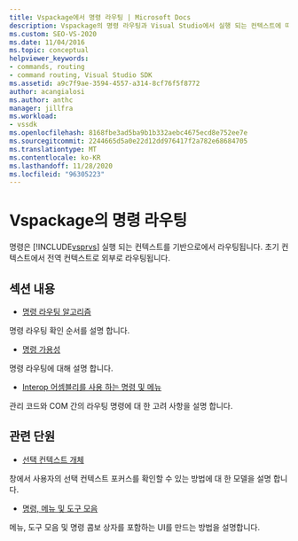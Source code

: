 ```yaml
---
title: Vspackage에서 명령 라우팅 | Microsoft Docs
description: Vspackage의 명령 라우팅과 Visual Studio에서 실행 되는 컨텍스트에 따라 명령이 라우팅되는 방법에 대해 알아봅니다.
ms.custom: SEO-VS-2020
ms.date: 11/04/2016
ms.topic: conceptual
helpviewer_keywords:
- commands, routing
- command routing, Visual Studio SDK
ms.assetid: a9c7f9ae-3594-4557-a314-8cf76f5f8772
author: acangialosi
ms.author: anthc
manager: jillfra
ms.workload:
- vssdk
ms.openlocfilehash: 8168fbe3ad5ba9b1b332aebc4675ecd8e752ee7e
ms.sourcegitcommit: 2244665d5a0e22d12dd976417f2a782e68684705
ms.translationtype: MT
ms.contentlocale: ko-KR
ms.lasthandoff: 11/28/2020
ms.locfileid: "96305223"
---
```

# <a name="command-routing-in-vspackages"></a>Vspackage의 명령 라우팅
명령은 [!INCLUDE[vsprvs](../../code-quality/includes/vsprvs_md.md)] 실행 되는 컨텍스트를 기반으로에서 라우팅됩니다. 초기 컨텍스트에서 전역 컨텍스트로 외부로 라우팅됩니다.

## <a name="in-this-section"></a>섹션 내용
- [명령 라우팅 알고리즘](../../extensibility/internals/command-routing-algorithm.md)

 명령 라우팅 확인 순서를 설명 합니다.

- [명령 가용성](../../extensibility/internals/command-availability.md)

 명령 라우팅에 대해 설명 합니다.

- [Interop 어셈블리를 사용 하는 명령 및 메뉴](../../extensibility/internals/commands-and-menus-that-use-interop-assemblies.md)

 관리 코드와 COM 간의 라우팅 명령에 대 한 고려 사항을 설명 합니다.

## <a name="related-sections"></a>관련 단원
- [선택 컨텍스트 개체](../../extensibility/internals/selection-context-objects.md)

 창에서 사용자의 선택 컨텍스트 포커스를 확인할 수 있는 방법에 대 한 모델을 설명 합니다.

- [명령, 메뉴 및 도구 모음](../../extensibility/internals/commands-menus-and-toolbars.md)

 메뉴, 도구 모음 및 명령 콤보 상자를 포함하는 UI를 만드는 방법을 설명합니다.
